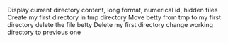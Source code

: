 Display current directory content, long format, numerical id, hidden files
Create my first directory in tmp directory
Move betty from tmp to my first directory
delete the file betty
Delete my first directory
change working directory to previous one
